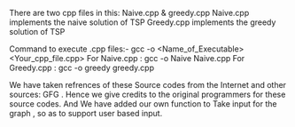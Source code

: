 There are two cpp files in this: Naive.cpp & greedy.cpp
Naive.cpp implements the naive solution of TSP
Greedy.cpp implements the greedy solution of TSP

Command to execute .cpp files:-
gcc -o <Name_of_Executable> <Your_cpp_file.cpp>
For Naive.cpp : gcc -o Naive Naive.cpp
For Greedy.cpp : gcc -o greedy greedy.cpp

We have taken refrences of these Source codes from the Internet and other sources: GFG . Hence we give credits to the original programmers for these source codes. 
And We have added our own function to Take input for the graph , so as to support user based input.